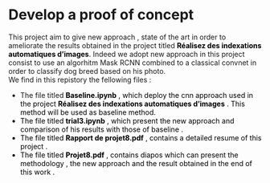 # Develop a proof of concept
This project aim to give new approach , state of the art in order to ameliorate the results obtained in the project titled <font color=black>**Réalisez des indexations automatiques d’images**</font>. Indeed we adopt new approach in this project consist to use an algorhitm Mask RCNN combined to a classical convnet in order to classify dog breed based on his photo.  
We find in this repistory the fellowing files :
- The file titled <font color=black> **Baseline.ipynb** , which deploy the cnn approach used in the project <font color=black>**Réalisez des indexations automatiques d’images**</font> . This method will be used as baseline method.
- The file titled <font color=black> **trial3.ipynb** , which present the new approach and comparison of his results with those of baseline .
- The file titled <font color=black> **Rapport de projet8.pdf** </font>, contains a detailed resume of this project .  
- The file titled <font color=black> **Projet8.pdf** </font> , contains diapos which can present the methodology , the new approach and the result obtained in the end of this work . 
